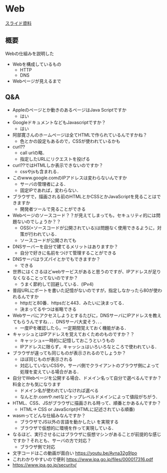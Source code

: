 # Web

[スライド資料](../pdf/intro_web.pdf )

## 概要
Webの仕組みを説明した

- Webを構成しているもの
	- HTTP
	- DNS
- Webページが見えるまで

## Q&A
- Appleのページとか動きのあるページはJava Scriptですか
	- はい
- GoogleドキュメントなどもJavascriptですか？
  	- はい
- 阿部寛さんのホームページは全てHTMLで作られているんですかね？
  	- 色とかの設定もあるので，CSSが使われているかも
- curl??
  	- call urlの略．
	- 指定したURLにリクエストを投げる
- curl??ではHTMLしか表示できないのですか？
	- cssやjsも含まれる．
- このwww.google.comのIPアドレスは変わらないんですか
	- サーバの管理者による．
	- 固定IPであれば，変わらない．
- ブラウザで，描画される前のHTMLとかCSSとかJavaScriptを見ることはできますか
	- 開発者ツールで見ることができる
- Webページのソースコード？？が見えてしまっても，セキュリティ的には問題ないのでしょうか？？
	- OSS(=ソースコードが公開されている)は問題なく使用できるように，対策が行われている．
	- ソースコードが公開されても
- DNSサーバーを自分で建てるメリットはありますか？
	- 自分で好きに名前をつけて管理することができる
- DNSサーバはラズパイとかでもできますか？
	- できる
- 世界にはくさるほどwebサービスがあると思うのですが、IPアドレスが足りなくなることってないのですか？
  	- うまく節約して回避している．(IPv4)
- 普段URLにポートを書いた記憶がないのですが，指定しなかったら80が使われるんですか
  	- httpだと80番．httpsだと443．みたいに決まってる．
  	- 決まってるやつは省略できる
- Webサーバにアクセスしようとするたびに，DNSサーバにIPアドレスを教えてもらうんですね．．．DNSサーバ大変そう．．．
  	- 一度IPを確認したら，一定期間覚えておく機能がある．
- キャッシュとはIPアドレスを覚えておくためのものですか？？
  	- キャッシュ=一時的に記憶しておこうというもの
  	- IPアドレスに限らず，キャッシュはいろいろなところで使われている．
- ブラウザが違っても同じものが表示されるのでしょうか？
  	- ほぼ同じものが表示される
  	- 対応していないCSSや，サーバ側でクライアントのブラウザ側によって処理を変えている場合がある．
- 自分でWebページを公開する場合、ドメイン名って自分で選べるんですか？料金とかも気になります
  	- ドメイン名が使われていなければ選べる
  	- なんとか.comや.netなどトップレベルドメインによって値段がちがう．
- HTML、CSS、JSがブラウザに描画される時って、順番とかあるんですか？
  	- HTML→ CSS or JavaScript(HTMLに記述されている順番)
- wasmってどんな仕組みなんですか？
  	- ブラウザでJS以外の言語を動かしたい を実現する
  	- ブラウザで仮想的に環境を作って実現している．
- なるほど、実行させるにはブラウザに仮想マシンがあることが前提的な感じですか？それとも、サーバの方で対応？
  	- ブラウザ側で対応
- 文字コードはこの動画が面白い   https://youtu.be/Avna32g9Ipo
- これわかりやすいので便利 https://www.ipa.go.jp/files/000017316.pdf
- https://www.ipa.go.jp/security/
